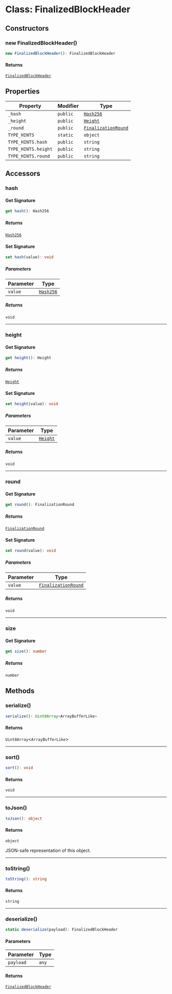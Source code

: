 # Class: FinalizedBlockHeader

## Constructors

### new FinalizedBlockHeader()

```ts
new FinalizedBlockHeader(): FinalizedBlockHeader
```

#### Returns

[`FinalizedBlockHeader`](FinalizedBlockHeader.md)

## Properties

| Property | Modifier | Type |
| ------ | ------ | ------ |
| <a id="_hash"></a> `_hash` | `public` | [`Hash256`](Hash256.md) |
| <a id="_height"></a> `_height` | `public` | [`Height`](Height.md) |
| <a id="_round"></a> `_round` | `public` | [`FinalizationRound`](FinalizationRound.md) |
| <a id="type_hints"></a> `TYPE_HINTS` | `static` | `object` |
| `TYPE_HINTS.hash` | `public` | `string` |
| `TYPE_HINTS.height` | `public` | `string` |
| `TYPE_HINTS.round` | `public` | `string` |

## Accessors

### hash

#### Get Signature

```ts
get hash(): Hash256
```

##### Returns

[`Hash256`](Hash256.md)

#### Set Signature

```ts
set hash(value): void
```

##### Parameters

| Parameter | Type |
| ------ | ------ |
| `value` | [`Hash256`](Hash256.md) |

##### Returns

`void`

***

### height

#### Get Signature

```ts
get height(): Height
```

##### Returns

[`Height`](Height.md)

#### Set Signature

```ts
set height(value): void
```

##### Parameters

| Parameter | Type |
| ------ | ------ |
| `value` | [`Height`](Height.md) |

##### Returns

`void`

***

### round

#### Get Signature

```ts
get round(): FinalizationRound
```

##### Returns

[`FinalizationRound`](FinalizationRound.md)

#### Set Signature

```ts
set round(value): void
```

##### Parameters

| Parameter | Type |
| ------ | ------ |
| `value` | [`FinalizationRound`](FinalizationRound.md) |

##### Returns

`void`

***

### size

#### Get Signature

```ts
get size(): number
```

##### Returns

`number`

## Methods

### serialize()

```ts
serialize(): Uint8Array<ArrayBufferLike>
```

#### Returns

`Uint8Array`&lt;`ArrayBufferLike`&gt;

***

### sort()

```ts
sort(): void
```

#### Returns

`void`

***

### toJson()

```ts
toJson(): object
```

#### Returns

`object`

JSON-safe representation of this object.

***

### toString()

```ts
toString(): string
```

#### Returns

`string`

***

### deserialize()

```ts
static deserialize(payload): FinalizedBlockHeader
```

#### Parameters

| Parameter | Type |
| ------ | ------ |
| `payload` | `any` |

#### Returns

[`FinalizedBlockHeader`](FinalizedBlockHeader.md)
